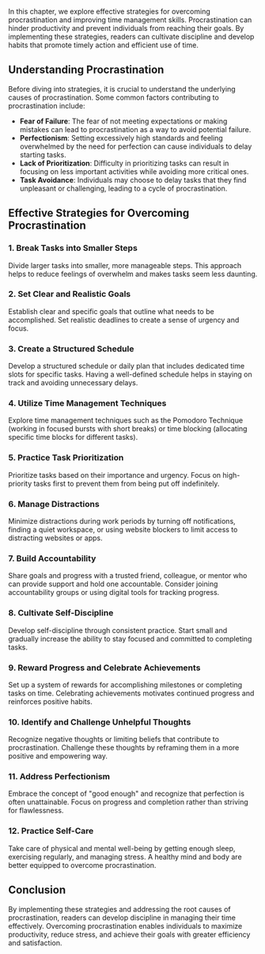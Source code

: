 
In this chapter, we explore effective strategies for overcoming procrastination and improving time management skills. Procrastination can hinder productivity and prevent individuals from reaching their goals. By implementing these strategies, readers can cultivate discipline and develop habits that promote timely action and efficient use of time.

Understanding Procrastination
-----------------------------

Before diving into strategies, it is crucial to understand the underlying causes of procrastination. Some common factors contributing to procrastination include:

* **Fear of Failure**: The fear of not meeting expectations or making mistakes can lead to procrastination as a way to avoid potential failure.
* **Perfectionism**: Setting excessively high standards and feeling overwhelmed by the need for perfection can cause individuals to delay starting tasks.
* **Lack of Prioritization**: Difficulty in prioritizing tasks can result in focusing on less important activities while avoiding more critical ones.
* **Task Avoidance**: Individuals may choose to delay tasks that they find unpleasant or challenging, leading to a cycle of procrastination.

Effective Strategies for Overcoming Procrastination
---------------------------------------------------

### 1. **Break Tasks into Smaller Steps**

Divide larger tasks into smaller, more manageable steps. This approach helps to reduce feelings of overwhelm and makes tasks seem less daunting.

### 2. **Set Clear and Realistic Goals**

Establish clear and specific goals that outline what needs to be accomplished. Set realistic deadlines to create a sense of urgency and focus.

### 3. **Create a Structured Schedule**

Develop a structured schedule or daily plan that includes dedicated time slots for specific tasks. Having a well-defined schedule helps in staying on track and avoiding unnecessary delays.

### 4. **Utilize Time Management Techniques**

Explore time management techniques such as the Pomodoro Technique (working in focused bursts with short breaks) or time blocking (allocating specific time blocks for different tasks).

### 5. **Practice Task Prioritization**

Prioritize tasks based on their importance and urgency. Focus on high-priority tasks first to prevent them from being put off indefinitely.

### 6. **Manage Distractions**

Minimize distractions during work periods by turning off notifications, finding a quiet workspace, or using website blockers to limit access to distracting websites or apps.

### 7. **Build Accountability**

Share goals and progress with a trusted friend, colleague, or mentor who can provide support and hold one accountable. Consider joining accountability groups or using digital tools for tracking progress.

### 8. **Cultivate Self-Discipline**

Develop self-discipline through consistent practice. Start small and gradually increase the ability to stay focused and committed to completing tasks.

### 9. **Reward Progress and Celebrate Achievements**

Set up a system of rewards for accomplishing milestones or completing tasks on time. Celebrating achievements motivates continued progress and reinforces positive habits.

### 10. **Identify and Challenge Unhelpful Thoughts**

Recognize negative thoughts or limiting beliefs that contribute to procrastination. Challenge these thoughts by reframing them in a more positive and empowering way.

### 11. **Address Perfectionism**

Embrace the concept of "good enough" and recognize that perfection is often unattainable. Focus on progress and completion rather than striving for flawlessness.

### 12. **Practice Self-Care**

Take care of physical and mental well-being by getting enough sleep, exercising regularly, and managing stress. A healthy mind and body are better equipped to overcome procrastination.

Conclusion
----------

By implementing these strategies and addressing the root causes of procrastination, readers can develop discipline in managing their time effectively. Overcoming procrastination enables individuals to maximize productivity, reduce stress, and achieve their goals with greater efficiency and satisfaction.
